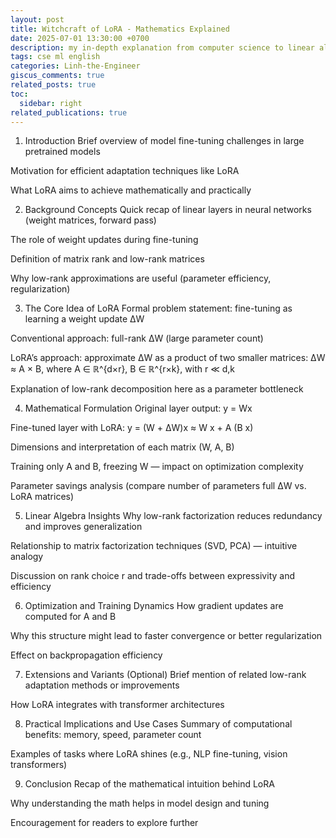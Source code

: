 ```yaml
---
layout: post
title: Witchcraft of LoRA - Mathematics Explained
date: 2025-07-01 13:30:00 +0700
description: my in-depth explanation from computer science to linear algebra of LoRA
tags: cse ml english
categories: Linh-the-Engineer
giscus_comments: true
related_posts: true
toc:
  sidebar: right
related_publications: true
---
```


1. Introduction
Brief overview of model fine-tuning challenges in large pretrained models

Motivation for efficient adaptation techniques like LoRA

What LoRA aims to achieve mathematically and practically

2. Background Concepts
Quick recap of linear layers in neural networks (weight matrices, forward pass)

The role of weight updates during fine-tuning

Definition of matrix rank and low-rank matrices

Why low-rank approximations are useful (parameter efficiency, regularization)

3. The Core Idea of LoRA
Formal problem statement: fine-tuning as learning a weight update ΔW

Conventional approach: full-rank ΔW (large parameter count)

LoRA’s approach: approximate ΔW as a product of two smaller matrices: ΔW ≈ A × B, where A ∈ ℝ^{d×r}, B ∈ ℝ^{r×k}, with r ≪ d,k

Explanation of low-rank decomposition here as a parameter bottleneck

4. Mathematical Formulation
Original layer output: y = Wx

Fine-tuned layer with LoRA: y = (W + ΔW)x ≈ W x + A (B x)

Dimensions and interpretation of each matrix (W, A, B)

Training only A and B, freezing W — impact on optimization complexity

Parameter savings analysis (compare number of parameters full ΔW vs. LoRA matrices)

5. Linear Algebra Insights
Why low-rank factorization reduces redundancy and improves generalization

Relationship to matrix factorization techniques (SVD, PCA) — intuitive analogy

Discussion on rank choice r and trade-offs between expressivity and efficiency

6. Optimization and Training Dynamics
How gradient updates are computed for A and B

Why this structure might lead to faster convergence or better regularization

Effect on backpropagation efficiency

7. Extensions and Variants (Optional)
Brief mention of related low-rank adaptation methods or improvements

How LoRA integrates with transformer architectures

8. Practical Implications and Use Cases
Summary of computational benefits: memory, speed, parameter count

Examples of tasks where LoRA shines (e.g., NLP fine-tuning, vision transformers)

9. Conclusion
Recap of the mathematical intuition behind LoRA

Why understanding the math helps in model design and tuning

Encouragement for readers to explore further
